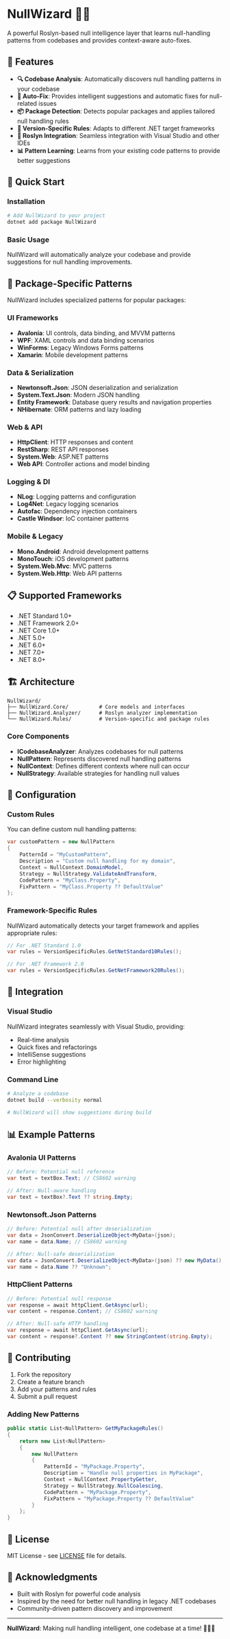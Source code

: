 # NullWizard 🧙‍♂️

A powerful Roslyn-based null intelligence layer that learns null-handling patterns from codebases and provides context-aware auto-fixes.

## 🎯 Features

- **🔍 Codebase Analysis**: Automatically discovers null handling patterns in your codebase
- **🤖 Auto-Fix**: Provides intelligent suggestions and automatic fixes for null-related issues
- **📦 Package Detection**: Detects popular packages and applies tailored null handling rules
- **🔄 Version-Specific Rules**: Adapts to different .NET target frameworks
- **🎨 Roslyn Integration**: Seamless integration with Visual Studio and other IDEs
- **📊 Pattern Learning**: Learns from your existing code patterns to provide better suggestions

## 🚀 Quick Start

### Installation

```bash
# Add NullWizard to your project
dotnet add package NullWizard
```

### Basic Usage

NullWizard will automatically analyze your codebase and provide suggestions for null handling improvements.

## 🎯 Package-Specific Patterns

NullWizard includes specialized patterns for popular packages:

### UI Frameworks
- **Avalonia**: UI controls, data binding, and MVVM patterns
- **WPF**: XAML controls and data binding scenarios
- **WinForms**: Legacy Windows Forms patterns
- **Xamarin**: Mobile development patterns

### Data & Serialization
- **Newtonsoft.Json**: JSON deserialization and serialization
- **System.Text.Json**: Modern JSON handling
- **Entity Framework**: Database query results and navigation properties
- **NHibernate**: ORM patterns and lazy loading

### Web & API
- **HttpClient**: HTTP responses and content
- **RestSharp**: REST API responses
- **System.Web**: ASP.NET patterns
- **Web API**: Controller actions and model binding

### Logging & DI
- **NLog**: Logging patterns and configuration
- **Log4Net**: Legacy logging scenarios
- **Autofac**: Dependency injection containers
- **Castle Windsor**: IoC container patterns

### Mobile & Legacy
- **Mono.Android**: Android development patterns
- **MonoTouch**: iOS development patterns
- **System.Web.Mvc**: MVC patterns
- **System.Web.Http**: Web API patterns

## 📋 Supported Frameworks

- .NET Standard 1.0+
- .NET Framework 2.0+
- .NET Core 1.0+
- .NET 5.0+
- .NET 6.0+
- .NET 7.0+
- .NET 8.0+

## 🏗️ Architecture

```
NullWizard/
├── NullWizard.Core/          # Core models and interfaces
├── NullWizard.Analyzer/      # Roslyn analyzer implementation
└── NullWizard.Rules/         # Version-specific and package rules
```

### Core Components

- **ICodebaseAnalyzer**: Analyzes codebases for null patterns
- **NullPattern**: Represents discovered null handling patterns
- **NullContext**: Defines different contexts where null can occur
- **NullStrategy**: Available strategies for handling null values

## 🔧 Configuration

### Custom Rules

You can define custom null handling patterns:

```csharp
var customPattern = new NullPattern
{
    PatternId = "MyCustomPattern",
    Description = "Custom null handling for my domain",
    Context = NullContext.DomainModel,
    Strategy = NullStrategy.ValidateAndTransform,
    CodePattern = "MyClass.Property",
    FixPattern = "MyClass.Property ?? DefaultValue"
};
```

### Framework-Specific Rules

NullWizard automatically detects your target framework and applies appropriate rules:

```csharp
// For .NET Standard 1.0
var rules = VersionSpecificRules.GetNetStandard10Rules();

// For .NET Framework 2.0
var rules = VersionSpecificRules.GetNetFramework20Rules();
```

## 🎨 Integration

### Visual Studio

NullWizard integrates seamlessly with Visual Studio, providing:
- Real-time analysis
- Quick fixes and refactorings
- IntelliSense suggestions
- Error highlighting

### Command Line

```bash
# Analyze a codebase
dotnet build --verbosity normal

# NullWizard will show suggestions during build
```

## 📊 Example Patterns

### Avalonia UI Patterns

```csharp
// Before: Potential null reference
var text = textBox.Text; // CS8602 warning

// After: Null-aware handling
var text = textBox?.Text ?? string.Empty;
```

### Newtonsoft.Json Patterns

```csharp
// Before: Potential null after deserialization
var data = JsonConvert.DeserializeObject<MyData>(json);
var name = data.Name; // CS8602 warning

// After: Null-safe deserialization
var data = JsonConvert.DeserializeObject<MyData>(json) ?? new MyData();
var name = data.Name ?? "Unknown";
```

### HttpClient Patterns

```csharp
// Before: Potential null response
var response = await httpClient.GetAsync(url);
var content = response.Content; // CS8602 warning

// After: Null-safe HTTP handling
var response = await httpClient.GetAsync(url);
var content = response?.Content ?? new StringContent(string.Empty);
```

## 🤝 Contributing

1. Fork the repository
2. Create a feature branch
3. Add your patterns and rules
4. Submit a pull request

### Adding New Patterns

```csharp
public static List<NullPattern> GetMyPackageRules()
{
    return new List<NullPattern>
    {
        new NullPattern
        {
            PatternId = "MyPackage.Property",
            Description = "Handle null properties in MyPackage",
            Context = NullContext.PropertyGetter,
            Strategy = NullStrategy.NullCoalescing,
            CodePattern = "MyPackage.Property",
            FixPattern = "MyPackage.Property ?? DefaultValue"
        }
    };
}
```

## 📄 License

MIT License - see [LICENSE](LICENSE) file for details.

## 🙏 Acknowledgments

- Built with Roslyn for powerful code analysis
- Inspired by the need for better null handling in legacy .NET codebases
- Community-driven pattern discovery and improvement

---

**NullWizard**: Making null handling intelligent, one codebase at a time! 🧙‍♂️✨


